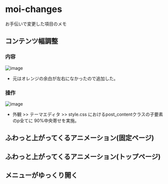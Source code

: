 # moi-changes
お手伝いで変更した項目のメモ

## コンテンツ幅調整
### 内容
![image](https://user-images.githubusercontent.com/26806928/97775325-10c69100-1ba3-11eb-8e41-96e672076c0a.png)
- 元はオレンジの余白が左右になかったので追加した。
### 操作
![image](https://user-images.githubusercontent.com/26806928/97775448-0658c700-1ba4-11eb-8d6d-b5f45a093bab.png)
- 外観 >> テーマエディタ >> style.css におけるpost_contentクラスの子要素のp全てに 90%中央寄せを実施。

## ふわっと上がってくるアニメーション(固定ページ)
## ふわっと上がってくるアニメーション(トップページ)
## メニューがゆっくり開く
